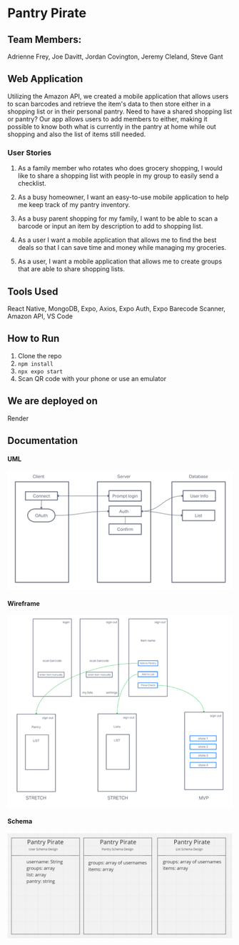 # Pantry Pirate

## Team Members: 

Adrienne Frey, Joe Davitt, Jordan Covington, Jeremy Cleland, Steve Gant

## Web Application

Utilizing the Amazon API, we created a mobile application that allows users to scan barcodes and retrieve the item's data to then store either in a shopping list or in their personal pantry. Need to have a shared shopping list or pantry? Our app allows users to add members to either, making it possible to know both what is currently in the  pantry at home while out shopping and also the list of items still  needed.

### User Stories

1. As a family member who rotates who does grocery shopping, I would like to share a shopping list with people in my group to easily send a checklist.

2. As a busy homeowner, I want an easy-to-use mobile application to help me keep track of my pantry inventory.

3. As a busy parent shopping for my family, I want to be able to scan a barcode or input an item by description to add to shopping list. 

4. As a user I want a mobile application that allows me to find the best deals so that I can save time and money while managing my groceries.

5. As a user, I want a mobile application that allows me to create groups that are able to share shopping lists.

## Tools Used

React Native, MongoDB, Expo, Axios, Expo Auth, Expo Barecode Scanner, Amazon API, VS Code

## How to Run

1. Clone the repo
2. `npm install`
3. `npx expo start`
4. Scan QR code with your phone or use an emulator


## We are deployed on

Render

## Documentation

#### UML

![UML](assets/PantryPirate_UML.png)

#### Wireframe

![WireFrame](/assets/pricefinderWF.png)

#### Schema

![Schema](assets/PantryPirateSchema.PNG)
